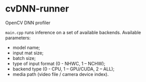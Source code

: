 # cvDNN-runner
OpenCV DNN profiler

`main.cpp` runs inference on a set of available backends.
Available parameters: 
* model name;
* input mat size;
* batch size;
* type of input format (0 - NHWC, 1 – NCHW);
* backend type (0 - CPU, 1 – GPU/CUDA, 2 – ALL);
* media path (video file / camera device index).
